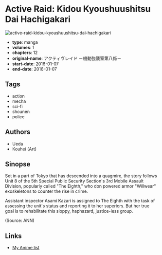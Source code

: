 # Active Raid: Kidou Kyoushuushitsu Dai Hachigakari

![active-raid-kidou-kyoushuushitsu-dai-hachigakari](https://cdn.myanimelist.net/images/manga/3/183040.jpg)

-   **type**: manga
-   **volumes**: 1
-   **chapters**: 12
-   **original-name**: アクティヴレイド －機動強襲室第八係－
-   **start-date**: 2016-01-07
-   **end-date**: 2016-01-07

## Tags

-   action
-   mecha
-   sci-fi
-   shounen
-   police

## Authors

-   Ueda
-   Kouhei (Art)

## Sinopse

Set in a part of Tokyo that has descended into a quagmire, the story follows Unit 8 of the 5th Special Public Security Section's 3rd Mobile Assault Division, popularly called "The Eighth," who don powered armor "Willwear" exoskeletons to counter the rise in crime.

Assistant inspector Asami Kazari is assigned to The Eighth with the task of assessing the unit's status and reporting it to her superiors. But her true goal is to rehabilitate this sloppy, haphazard, justice-less group.

(Source: ANN)

## Links

-   [My Anime list](https://myanimelist.net/manga/95934/Active_Raid__Kidou_Kyoushuushitsu_Dai_Hachigakari)
